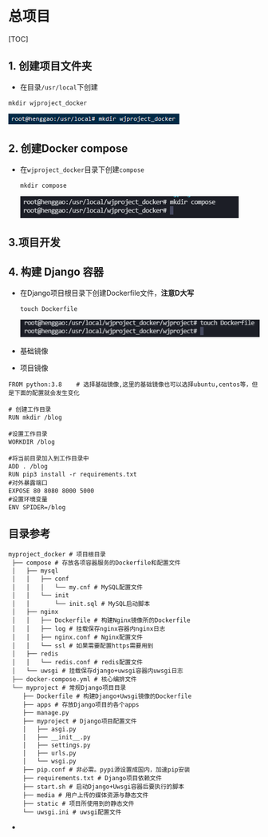 # 总项目

[TOC]

## 1. 创建项目文件夹

- 在目录`/usr/local`下创建

```
mkdir wjproject_docker
```

![](IMG\微信截图_20210704155555.png)

## 2. 创建Docker compose

- 在`wjproject_docker`目录下创建`compose`

  ```
  mkdir compose
  ```

  ![](IMG\微信截图_20210704171840.png)

## 3.项目开发



## 4. 构建 Django 容器

- 在Django项目根目录下创建Dockerfile文件，**注意D大写**

  ```
  touch Dockerfile
  ```

  ![](IMG\微信截图_20210704173022.png)

- 基础镜像

- 项目镜像



```
FROM python:3.8    # 选择基础镜像,这里的基础镜像也可以选择ubuntu,centos等，但是下面的配置就会发生变化

# 创建工作目录
RUN mkdir /blog  

#设置工作目录
WORKDIR /blog

#将当前目录加入到工作目录中
ADD . /blog
RUN pip3 install -r requirements.txt
#对外暴露端口
EXPOSE 80 8080 8000 5000
#设置环境变量
ENV SPIDER=/blog
```



## 目录参考

```
myproject_docker # 项目根目录
 ├── compose # 存放各项容器服务的Dockerfile和配置文件
 │   ├── mysql
 │   │   ├── conf
 │   │   │   └── my.cnf # MySQL配置文件
 │   │   └── init
 │   │       └── init.sql # MySQL启动脚本
 │   ├── nginx
 │   │   ├── Dockerfile # 构建Nginx镜像所的Dockerfile
 │   │   ├── log # 挂载保存nginx容器内nginx日志
 │   │   ├── nginx.conf # Nginx配置文件
 │   │   └── ssl # 如果需要配置https需要用到
 │   ├── redis
 │   │   └── redis.conf # redis配置文件
 │   └── uwsgi # 挂载保存django+uwsgi容器内uwsgi日志
 ├── docker-compose.yml # 核心编排文件
 └── myproject # 常规Django项目目录
    ├── Dockerfile # 构建Django+Uwsgi镜像的Dockerfile
    ├── apps # 存放Django项目的各个apps
    ├── manage.py
    ├── myproject # Django项目配置文件
    │   ├── asgi.py
    │   ├── __init__.py
    │   ├── settings.py
    │   ├── urls.py
    │   └── wsgi.py
    ├── pip.conf # 非必需。pypi源设置成国内，加速pip安装
    ├── requirements.txt # Django项目依赖文件
    ├── start.sh # 启动Django+Uwsgi容器后要执行的脚本
    ├── media # 用户上传的媒体资源与静态文件
    ├── static # 项目所使用到的静态文件
    └── uwsgi.ini # uwsgi配置文件
```

- 